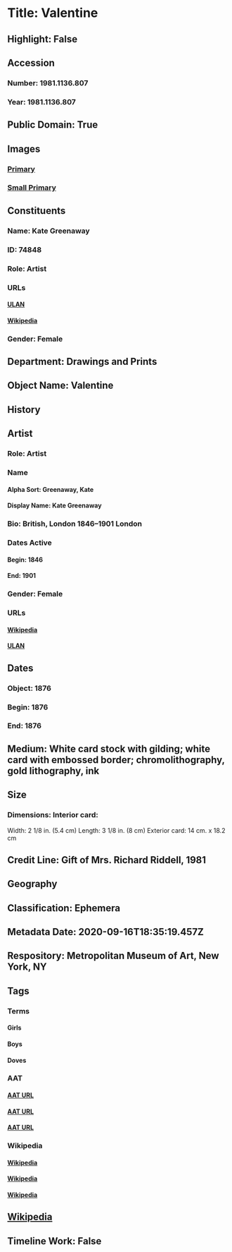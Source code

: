 # Title: Valentine
## Highlight: False
## Accession
### Number: 1981.1136.807
### Year: 1981.1136.807
## Public Domain: True
## Images
### [Primary](https://images.metmuseum.org/CRDImages/dp/original/DP885976.jpg)
### [Small Primary](https://images.metmuseum.org/CRDImages/dp/web-large/DP885976.jpg)
## Constituents
### Name: Kate Greenaway
### ID: 74848
### Role: Artist
### URLs
#### [ULAN](http://vocab.getty.edu/page/ulan/500030743)
#### [Wikipedia](https://www.wikidata.org/wiki/Q204936)
### Gender: Female
## Department: Drawings and Prints
## Object Name: Valentine
## History
## Artist
### Role: Artist
### Name
#### Alpha Sort: Greenaway, Kate
#### Display Name: Kate Greenaway
### Bio: British, London 1846–1901 London
### Dates Active
#### Begin: 1846
#### End: 1901
### Gender: Female
### URLs
#### [Wikipedia](https://www.wikidata.org/wiki/Q204936)
#### [ULAN](http://vocab.getty.edu/page/ulan/500030743)
## Dates
### Object: 1876
### Begin: 1876
### End: 1876
## Medium: White card stock with gilding; white card with embossed border; chromolithography, gold lithography, ink
## Size
### Dimensions: Interior card:
Width: 2 1/8 in. (5.4 cm)
Length: 3 1/8 in. (8 cm)
Exterior card: 14 cm. x  18.2 cm
## Credit Line: Gift of Mrs. Richard Riddell, 1981
## Geography
## Classification: Ephemera
## Metadata Date: 2020-09-16T18:35:19.457Z
## Respository: Metropolitan Museum of Art, New York, NY
## Tags
### Terms
#### Girls
#### Boys
#### Doves
### AAT
#### [AAT URL](http://vocab.getty.edu/page/aat/300247581)
#### [AAT URL](http://vocab.getty.edu/page/aat/300247598)
#### [AAT URL](http://vocab.getty.edu/page/aat/300250045)
### Wikipedia
#### [Wikipedia]()
#### [Wikipedia]()
#### [Wikipedia]()
## [Wikipedia](https://www.wikidata.org/wiki/Q96195278)
## Timeline Work: False